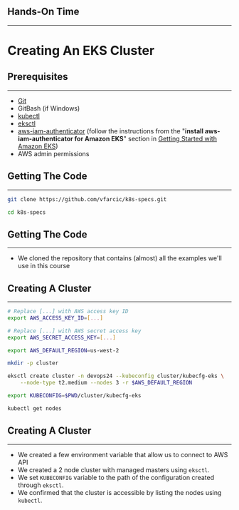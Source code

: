 ## Hands-On Time

---

# Creating An EKS Cluster


## Prerequisites

---

* [Git](https://git-scm.com/)
* GitBash (if Windows)
* [kubectl](https://kubernetes.io/docs/tasks/tools/install-kubectl/)
* [eksctl](https://github.com/weaveworks/eksctl)
* [aws-iam-authenticator](https://github.com/kubernetes-sigs/aws-iam-authenticator) (follow the instructions from the "**install aws-iam-authenticator for Amazon EKS**" section in [Getting Started with Amazon EKS](https://docs.aws.amazon.com/eks/latest/userguide/getting-started.html))
* AWS admin permissions


## Getting The Code

---

```bash
git clone https://github.com/vfarcic/k8s-specs.git

cd k8s-specs
```


## Getting The Code

---

* We cloned the repository that contains (almost) all the examples we'll use in this course


## Creating A Cluster

---

```bash
# Replace [...] with AWS access key ID
export AWS_ACCESS_KEY_ID=[...]

# Replace [...] with AWS secret access key
export AWS_SECRET_ACCESS_KEY=[...]

export AWS_DEFAULT_REGION=us-west-2

mkdir -p cluster

eksctl create cluster -n devops24 --kubeconfig cluster/kubecfg-eks \
    --node-type t2.medium --nodes 3 -r $AWS_DEFAULT_REGION

export KUBECONFIG=$PWD/cluster/kubecfg-eks

kubectl get nodes
```


## Creating A Cluster

---

* We created a few environment variable that allow us to connect to AWS API
* We created a 2 node cluster with managed masters using `eksctl`.
* We set `KUBECONFIG` variable to the path of the configuration created through `eksctl`.
* We confirmed that the cluster is accessible by listing the nodes using `kubectl`.